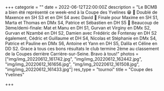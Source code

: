 +++
categorie = ""
date = 2022-06-12T22:00:00Z
description = "Le BCMB a bien été représenté ce week-end à la Coupe des Yvelines 😁 🥇 Doublé de Maxence en SH S3 et en DH S4 avec David 🥈 Finale pour Maxime en SH S1, Marta et Thomas en DMx S4, Patrice et Sébastien en DH S5 🥉 Beaucoup de 3ème/demi-finale: Mat et Manu en DH S1, Gurvan et Virginy en DMx S2, Gurvan et Nzambé en DH S2, Damien avec Frédéric de Fontenay en DH S2 également, Cédric et Guillaume et DH S4, Nicolas et Stéphanie en DMx S4, Patrice et Pauline en DMx S6, Antoine et Yann en DH S5, Dalila et Céline en DD S2. Grace à tous ces bons résultats le club termine 2ème au classement de la Coupes derrière Carrière-sur-Seine. Bravo à tous!"
photos = ["img/img_20220612_161742.jpg", "img/img_20220612_162442.jpg", "img/img_20220612_161656.jpg", "img/img_20220612_161508.jpg", "img/img_20220612_161433.jpg"]
res_type = "tournoi"
title = "Coupe des Yvelines"

+++

